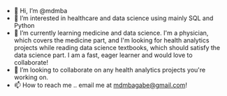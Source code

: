 - 👋 Hi, I’m @mdmba
- 👀 I’m interested in healthcare and data science using mainly SQL and Python
- 🌱 I’m currently learning medicine and data science. I'm a physician, which covers the medicine part, and I'm looking for health analytics projects while reading data science textbooks, which should satisfy the data science part. I am a fast, eager learner and would love to collaborate! 
- 💞️ I’m looking to collaborate on any health analytics projects you're working on. 
- 📫 How to reach me .. email me at mdmbagabe@gmail.com!

<!---
mdmba/mdmba is a ✨ special ✨ repository because its `README.md` (this file) appears on your GitHub profile.
You can click the Preview link to take a look at your changes.
--->
